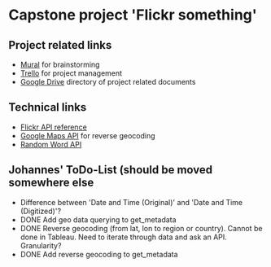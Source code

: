 # Capstone project 'Flickr something'

## Project related links
- [Mural](https://app.mural.co/t/capstonegroup17548/m/capstonegroup17548/1695028847653/0130c7107a613d7debad6a107d300824991d3e9e?sender=u05f542ff195922836d850746) for brainstorming<br>
- [Trello](https://trello.com/b/PrN8FCNb) for project management<br>
- [Google Drive](https://drive.google.com/drive/folders/1ZkFgD9vK9iPSk6jFy6anWj8abK70APWi) directory of project related documents

## Technical links
- [Flickr API reference](https://www.flickr.com/services/api/)<br>
- [Google Maps API](https://developers.google.com/maps/documentation/geocoding/requests-reverse-geocoding?hl=en) for reverse geocoding<br>
- [Random Word API](https://random-word-api.herokuapp.com/home)<br>

## Johannes' ToDo-List (should be moved somewhere else
- Difference between 'Date and Time (Original)' and 'Date and Time (Digitized)'?
- DONE Add geo data querying to get_metadata
- DONE Reverse geocoding (from lat, lon to region or country). Cannot be done in Tableau. Need to iterate through data and ask an API. Granularity?
- DONE Add reverse geocoding to get_metadata
